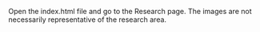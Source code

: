 Open the index.html file and go to the Research page. The images are not necessarily representative of the research area.
